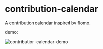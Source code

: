 # contribution-calendar

A contribution calendar inspired by flomo.

demo:

![contribution-calendar-demo]('./static/demo.jpg')